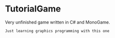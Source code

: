 # TutorialGame
Very unfinished game written in C# and MonoGame.  

``Just learning graphics programming with this one``
